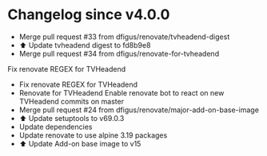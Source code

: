 # Changelog since v4.0.0
- Merge pull request #33 from dfigus/renovate/tvheadend-digest 
- ⬆️ Update tvheadend digest to fd8b9e8 
- Merge pull request #34 from dfigus/renovate-for-tvheadend

Fix renovate REGEX for TVHeadend 
- Fix renovate REGEX for TVHeadend 
- Renovate for TVHeadend
Enable renovate bot to react on new TVHeadend commits on master 
- Merge pull request #24 from dfigus/renovate/major-add-on-base-image 
- ⬆️ Update setuptools to v69.0.3 
- Update dependencies 
- Update renovate to use alpine 3.19 packages 
- ⬆️ Update Add-on base image to v15 

